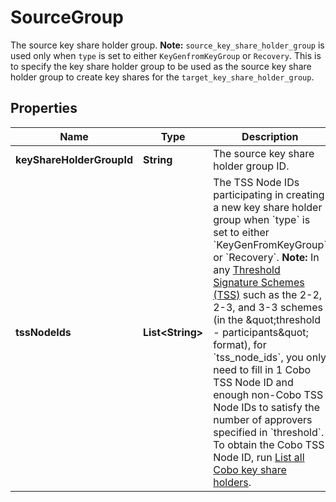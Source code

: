 

# SourceGroup

The source key share holder group.  **Note:** `source_key_share_holder_group` is used only when `type` is set to either `KeyGenfromKeyGroup` or `Recovery`. This is to specify the key share holder group to be used as the source key share holder group to create key shares for the `target_key_share_holder_group`. 

## Properties

| Name | Type | Description | Notes |
|------------ | ------------- | ------------- | -------------|
|**keyShareHolderGroupId** | **String** | The source key share holder group ID. |  |
|**tssNodeIds** | **List&lt;String&gt;** | The TSS Node IDs participating in creating a new key share holder group when &#x60;type&#x60; is set to either &#x60;KeyGenFromKeyGroup&#x60; or &#x60;Recovery&#x60;.   **Note:** In any [Threshold Signature Schemes (TSS)](https://manuals.cobo.com/en/portal/mpc-wallets/introduction#threshold-signature-scheme-tss) such as the 2-2, 2-3, and 3-3 schemes (in the \&quot;threshold - participants\&quot; format), for &#x60;tss_node_ids&#x60;, you only need to fill in 1 Cobo TSS Node ID and enough non-Cobo TSS Node IDs to satisfy the number of approvers specified in &#x60;threshold&#x60;. To obtain the Cobo TSS Node ID, run [List all Cobo key share holders](/v2/api-references/wallets--mpc-wallets/list-all-cobo-key-share-holders).  |  [optional] |



